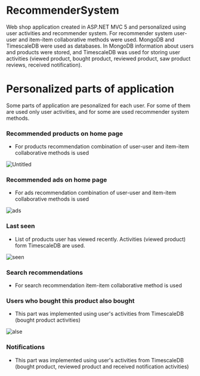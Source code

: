 # RecommenderSystem
Web shop application created in ASP.NET MVC 5 and personalized using user activities and recommender system. For recommender system user-user and item-item collaborative methods were used. MongoDB and TimescaleDB were used as databases. In MongoDB information about users and products were stored, and TimescaleDB was used for storing user activities (viewed product, bought product, reviewed product, saw product reviews, received notification).

# Personalized parts of application
Some parts of application are pesonalized for each user. For some of them are used only user activities, and for some are used recommender system methods.

### Recommended products on home page
- For products recommendation combination of user-user and item-item collaborative methods is used

![Untitled](https://user-images.githubusercontent.com/37186937/74422120-60ff9680-4e4e-11ea-8cb1-a8c58013eed3.png)

### Recommended ads on home page
- For ads recommendation combination of user-user and item-item collaborative methods is used

![ads](https://user-images.githubusercontent.com/37186937/74422219-8ee4db00-4e4e-11ea-905e-22241424ef81.png)

### Last seen
- List of products user has viewed recently. Activities (viewed product) form TimescaleDB are used.

![seen](https://user-images.githubusercontent.com/37186937/74422332-b9cf2f00-4e4e-11ea-9b01-97d6758afede.png)

### Search recommendations
- For search recommendation item-item collaborative method is used

### Users who bought this product also bought
- This part was implemented using user's activities from TimescaleDB (bought product activities)

![alse](https://user-images.githubusercontent.com/37186937/74422539-116d9a80-4e4f-11ea-9fd6-7c721df5947d.png)

### Notifications
- This part was implemented using user's activities from TimescaleDB (bought product, reviewed product and received notification activities)
